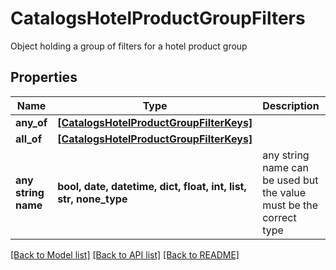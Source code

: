 # CatalogsHotelProductGroupFilters

Object holding a group of filters for a hotel product group

## Properties
Name | Type | Description | Notes
------------ | ------------- | ------------- | -------------
**any_of** | [**[CatalogsHotelProductGroupFilterKeys]**](CatalogsHotelProductGroupFilterKeys.md) |  | [optional] 
**all_of** | [**[CatalogsHotelProductGroupFilterKeys]**](CatalogsHotelProductGroupFilterKeys.md) |  | [optional] 
**any string name** | **bool, date, datetime, dict, float, int, list, str, none_type** | any string name can be used but the value must be the correct type | [optional]

[[Back to Model list]](../README.md#documentation-for-models) [[Back to API list]](../README.md#documentation-for-api-endpoints) [[Back to README]](../README.md)


